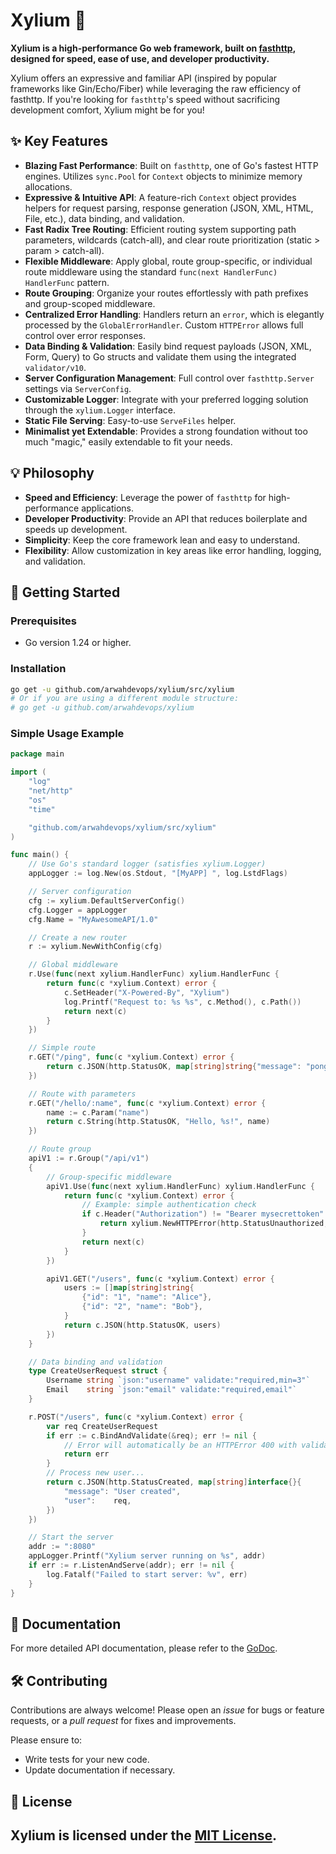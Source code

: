 # Xylium 🚀

**Xylium is a high-performance Go web framework, built on [fasthttp](https://github.com/valyala/fasthttp), designed for speed, ease of use, and developer productivity.**

Xylium offers an expressive and familiar API (inspired by popular frameworks like Gin/Echo/Fiber) while leveraging the raw efficiency of fasthttp. If you're looking for `fasthttp`'s speed without sacrificing development comfort, Xylium might be for you!

## ✨ Key Features

*   **Blazing Fast Performance**: Built on `fasthttp`, one of Go's fastest HTTP engines. Utilizes `sync.Pool` for `Context` objects to minimize memory allocations.
*   **Expressive & Intuitive API**: A feature-rich `Context` object provides helpers for request parsing, response generation (JSON, XML, HTML, File, etc.), data binding, and validation.
*   **Fast Radix Tree Routing**: Efficient routing system supporting path parameters, wildcards (catch-all), and clear route prioritization (static > param > catch-all).
*   **Flexible Middleware**: Apply global, route group-specific, or individual route middleware using the standard `func(next HandlerFunc) HandlerFunc` pattern.
*   **Route Grouping**: Organize your routes effortlessly with path prefixes and group-scoped middleware.
*   **Centralized Error Handling**: Handlers return an `error`, which is elegantly processed by the `GlobalErrorHandler`. Custom `HTTPError` allows full control over error responses.
*   **Data Binding & Validation**: Easily bind request payloads (JSON, XML, Form, Query) to Go structs and validate them using the integrated `validator/v10`.
*   **Server Configuration Management**: Full control over `fasthttp.Server` settings via `ServerConfig`.
*   **Customizable Logger**: Integrate with your preferred logging solution through the `xylium.Logger` interface.
*   **Static File Serving**: Easy-to-use `ServeFiles` helper.
*   **Minimalist yet Extendable**: Provides a strong foundation without too much "magic," easily extendable to fit your needs.

## 💡 Philosophy

*   **Speed and Efficiency**: Leverage the power of `fasthttp` for high-performance applications.
*   **Developer Productivity**: Provide an API that reduces boilerplate and speeds up development.
*   **Simplicity**: Keep the core framework lean and easy to understand.
*   **Flexibility**: Allow customization in key areas like error handling, logging, and validation.

## 🚀 Getting Started

### Prerequisites

*   Go version 1.24 or higher.

### Installation

```bash
go get -u github.com/arwahdevops/xylium/src/xylium
# Or if you are using a different module structure:
# go get -u github.com/arwahdevops/xylium
```

### Simple Usage Example

```go
package main

import (
	"log"
	"net/http"
	"os"
	"time"

	"github.com/arwahdevops/xylium/src/xylium"
)

func main() {
	// Use Go's standard logger (satisfies xylium.Logger)
	appLogger := log.New(os.Stdout, "[MyAPP] ", log.LstdFlags)

	// Server configuration
	cfg := xylium.DefaultServerConfig()
	cfg.Logger = appLogger
	cfg.Name = "MyAwesomeAPI/1.0"

	// Create a new router
	r := xylium.NewWithConfig(cfg)

	// Global middleware
	r.Use(func(next xylium.HandlerFunc) xylium.HandlerFunc {
		return func(c *xylium.Context) error {
			c.SetHeader("X-Powered-By", "Xylium")
			log.Printf("Request to: %s %s", c.Method(), c.Path())
			return next(c)
		}
	})

	// Simple route
	r.GET("/ping", func(c *xylium.Context) error {
		return c.JSON(http.StatusOK, map[string]string{"message": "pong"})
	})

	// Route with parameters
	r.GET("/hello/:name", func(c *xylium.Context) error {
		name := c.Param("name")
		return c.String(http.StatusOK, "Hello, %s!", name)
	})

	// Route group
	apiV1 := r.Group("/api/v1")
	{
		// Group-specific middleware
		apiV1.Use(func(next xylium.HandlerFunc) xylium.HandlerFunc {
			return func(c *xylium.Context) error {
				// Example: simple authentication check
				if c.Header("Authorization") != "Bearer mysecrettoken" {
					return xylium.NewHTTPError(http.StatusUnauthorized, "Unauthorized")
				}
				return next(c)
			}
		})

		apiV1.GET("/users", func(c *xylium.Context) error {
			users := []map[string]string{
				{"id": "1", "name": "Alice"},
				{"id": "2", "name": "Bob"},
			}
			return c.JSON(http.StatusOK, users)
		})
	}

	// Data binding and validation
	type CreateUserRequest struct {
		Username string `json:"username" validate:"required,min=3"`
		Email    string `json:"email" validate:"required,email"`
	}

	r.POST("/users", func(c *xylium.Context) error {
		var req CreateUserRequest
		if err := c.BindAndValidate(&req); err != nil {
			// Error will automatically be an HTTPError 400 with validation details
			return err
		}
		// Process new user...
		return c.JSON(http.StatusCreated, map[string]interface{}{
			"message": "User created",
			"user":    req,
		})
	})

	// Start the server
	addr := ":8080"
	appLogger.Printf("Xylium server running on %s", addr)
	if err := r.ListenAndServe(addr); err != nil {
		log.Fatalf("Failed to start server: %v", err)
	}
}
```

## 📖 Documentation

For more detailed API documentation, please refer to the [GoDoc](https://pkg.go.dev/github.com/arwahdevops/xylium).

## 🛠️ Contributing

Contributions are always welcome! Please open an *issue* for bugs or feature requests, or a *pull request* for fixes and improvements.

Please ensure to:
*   Write tests for your new code.
*   Update documentation if necessary.

## 📜 License

Xylium is licensed under the [MIT License](LICENSE).
---
